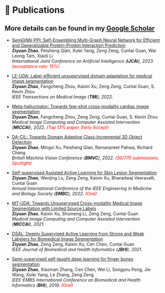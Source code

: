 # 📝 Publications 

## More details can be found in my [Google Scholar](https://scholar.google.com/citations?user=2vL2XTsAAAAJ)
- [SemiGNN-PPI: Self-Ensembling Multi-Graph Neural Network for Efficient and Generalizable Protein–Protein Interaction Prediction](https://arxiv.org/abs/2305.08316)\
**Ziyuan Zhao**, Peisheng Qian, Xulei Yang, Zeng Zeng, Cuntai Guan, Wai Leong Tam, Xiaoli Li\
<i> IInternational Joint Conference on Artificial Intelligence (**IJCAI**), 2023. <span style="color:red">(acceptance rate: 15%)</span></i> 

- [LE-UDA: Label-efficient unsupervised domain adaptation for medical image segmentation](https://arxiv.org/abs/2212.02078)\
**Ziyuan Zhao**, Fangcheng Zhou, Kaixin Xu, Zeng Zeng, Cuntai Guan, S. Kevin Zhou\
<i> IEEE Transactions on Medical Image (**TMI**), 2022. </i> 

- [Meta-hallucinator: Towards few-shot cross-modality cardiac image segmentation](https://arxiv.org/abs/2305.06978)\
**Ziyuan Zhao**, Fangcheng Zhou, Zeng Zeng, Cuntai Guan, S. Kevin Zhou\
<i> Medical Image Computing and Computer Assisted Intervention (**MICCAI**), 2022. <span style="color:red">(Top 13% paper, Early Accept)</span></i> 

- [DA-CIL: Towards Domain Adaptive Class-Incremental 3D Object Detection](https://arxiv.org/abs/2212.02057)\
**Ziyuan Zhao**, Mingxi Xu, Peisheng Qian, Ramanpreet Pahwa, Richard Chang\
<i> British Machine Vision Conference (**BMVC**), 2022. <span style="color:red">(30/770 submissions, Spotlight)</span></i> 

<!-- - [ACT-Net: Asymmetric Co-Teacher Network for Semi-supervised Memory-efficient Medical Image Segmentation](https://arxiv.org/abs/2207.01900)\
**Ziyuan Zhao**, Andong Zhu, Zeng Zeng, Bharadwaj Veeravalli, Cuntai Guan\
<i> IEEE International Conference on Image Processing (**ICIP**), 2022. </i>  -->

<!-- - [MMGL: Multi-Scale Multi-View Global-Local Contrastive learning for Semi-supervised Cardiac Image Segmentation](https://arxiv.org/abs/2207.01883)\
**Ziyuan Zhao**, Jinxuan Hu, Zeng Zeng, Xulei Yang, Peisheng Qian, Bharadwaj Veeravalli, Cuntai Guan\
<i> IEEE International Conference on Image Processing (**ICIP**), 2022. </i>  -->

- [Self-supervised Assisted Active Learning for Skin Lesion Segmentation](https://arxiv.org/abs/2205.07021)\
**Ziyuan Zhao**, Wenjing Lu, Zeng Zeng, Kaixin Xu, Bharadwaj Veeravalli, Cuntai Guan\
<i> Annual International Conference of the IEEE Engineering in Medicine and Biology Society (**EMBC**), 2022. <span style="color:red">(Oral)</span></i> 


- [MT-UDA: Towards Unsupervised Cross-modality Medical Image Segmentation with Limited Source Labels](https://arxiv.org/abs/2203.12454)\
**Ziyuan Zhao**, Kaixin Xu, Shumeng Li, Zeng Zeng, Cuntai Guan\
<i> Medical Image Computing and Computer Assisted Intervention (**MICCAI**), 2021.</i> 


<!-- - [Hierarchical Consistency Regularized Mean Teacher for Semi-supervised 3D Left Atrium Segmentation](https://arxiv.org/abs/2105.10369)\
Shumeng Li, **Ziyuan Zhao**, Kaixin Xu, Zeng Zeng, Cuntai Guan\
<i> Annual International Conference of the IEEE Engineering in Medicine and Biology Society (**EMBC**), 2021. </i>  -->

- [DSAL: Deeply Supervised Active Learning from Strong and Weak Labelers for Biomedical Image Segmentation](https://arxiv.org/abs/2101.09057)\
**Ziyuan Zhao**, Zeng Zeng, Kaixin Xu, Cen Chen, Cuntai Guan\
<i> IEEE Journal of Biomedical and Health Informatics (**JBHI**), 2021. </i>

<!-- - [Sea-Net: Squeeze-And-Excitation Attention Net For Diabetic Retinopathy Grading](https://arxiv.org/abs/2010.15344)\
**Ziyuan Zhao**, Kartik Chopra, Zeng Zeng, Xiaoli Li\
<i> IEEE International Conference on Image Processing (**ICIP**), 2020. </i> -->

<!-- - [Bira-net: Bilinear attention net for diabetic retinopathy grading](https://arxiv.org/abs/1905.06312)\
**Ziyuan Zhao**, Kerui Zhang, Xuejie Hao, Jing Tian, Matthew Chin Heng Chua, Li Chen, Xin Xu\
<i> IEEE International Conference on Image Processing (**ICIP**), 2019. </i> -->

- [Semi-supervised self-taught deep learning for finger bones segmentation](https://arxiv.org/abs/1903.04778)\
**Ziyuan Zhao**, Xiaoman Zhang, Cen Chen, Wei Li, Songyou Peng, Jie Wang, Xulei Yang, Le Zhang, Zeng Zeng\
<i> IEEE-EMBS International Conference on Biomedical and Health Informatics (**BHI**), 2019. <span style="color:red">(Oral)</span> </i>


